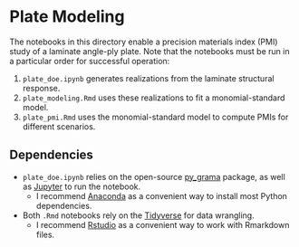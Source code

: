 # Plate Modeling

The notebooks in this directory enable a precision materials index (PMI) study
of a laminate angle-ply plate. Note that the notebooks must be run in a
particular order for successful operation:

1. `plate_doe.ipynb` generates realizations from the laminate structural response.
2. `plate_modeling.Rmd` uses these realizations to fit a monomial-standard model.
3. `plate_pmi.Rmd` uses the monomial-standard model to compute PMIs for different scenarios.

## Dependencies

- `plate_doe.ipynb` relies on the open-source [py_grama](https://github.com/zdelrosario/py_grama) package, as well as [Jupyter](https://jupyter.org/) to run the notebook.
  - I recommend [Anaconda](https://www.anaconda.com/products/individual) as a convenient way to install most Python dependencies.
- Both `.Rmd` notebooks rely on the [Tidyverse](https://www.tidyverse.org/) for data wrangling.
  - I recommend [Rstudio](https://rstudio.com/products/rstudio/) as a convenient way to work with Rmarkdown files.
